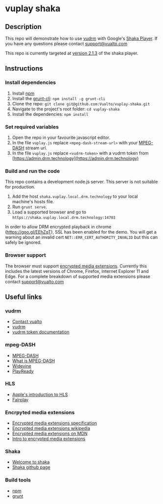 ﻿# vuplay shaka

## Description

This repo will demonstrate how to use [vudrm](http://vudrm.vualto.com/) with Google's [Shaka Player](https://shaka-player-demo.appspot.com/docs/api/tutorial-welcome.html).
If you have any questions please contact support@vualto.com

This repo is currently targeted at [version 2.1.3](https://github.com/google/shaka-player/releases/tag/v2.1.3) of the shaka player.

## Instructions

### Install dependencies

1. Install [npm](https://www.npmjs.com/)
2. Install the [grunt-cli](https://www.npmjs.com/package/grunt-cli): `npm install -g grunt-cli`
3. Clone the repo: `git clone git@github.com:Vualto/vuplay-shaka.git`
4. Navigate to the project's root folder: `cd vuplay-shaka`
5. Install the dependencies: `npm install`

### Set required variables

1. Open the repo in your favourite javascript editor.
2. In the file `vuplay.js` replace `<mpeg-dash-stream-url>` with your [MPEG-DASH](https://en.wikipedia.org/wiki/Dynamic_Adaptive_Streaming_over_HTTP) stream url.
3. In the file `vuplay.js` replace `<vudrm-token>` with a vudrm token from [https://admin.drm.technology](https://admin.drm.technology)

### Build and run the code

This repo contains a development node.js server. This server is not suitable for production.

1. Add the host `shaka.vuplay.local.drm.technology` to your local machine's hosts file.
2. Run `grunt serve`.
3. Load a supported browser and go to `https://shaka.vuplay.local.drm.technology:14703`

In order to allow DRM encrypted playback in chrome (https://goo.gl/EEhZqT), SSL has been enabled for the demo. You will get a warning about an invalid cert `NET::ERR_CERT_AUTHORITY_INVALID` but this can safely be ignored.

### Browser support

The browser must support [encrypted media extensions](https://www.w3.org/TR/2016/CR-encrypted-media-20160705/).
Currently this includes the latest versions of Chrome, Firefox, Internet Explorer 11 and Edge.
For a complete breakdown of supported media extensions please contact support@vualto.com

## Useful links

### vudrm

- [Contact vualto](http://www.vualto.com/contact-us/)
- [vudrm](http://vudrm.vualto.com/)
- [vudrm token documentation](http://readme.drm.technology/vudrm/VuDrmTokenIntegration/)

### mpeg-DASH

- [MPEG-DASH](https://en.wikipedia.org/wiki/Dynamic_Adaptive_Streaming_over_HTTP)
- [What is MPEG-DASH](http://www.streamingmedia.com/Articles/Editorial/What-Is-.../What-is-MPEG-DASH-79041.aspx)
- [Widevine](http://www.widevine.com/)
- [PlayReady](https://www.microsoft.com/playready/)

### HLS

- [Apple's introduction to HLS](https://developer.apple.com/streaming/)
- [Fairplay](https://developer.apple.com/streaming/fps/)

### Encrpyted media extensions

- [Encrypted media extensions specification](https://www.w3.org/TR/2016/CR-encrypted-media-20160705/)
- [Encrypted media extensions wikipedia](https://en.wikipedia.org/wiki/Encrypted_Media_Extensions)
- [Encrypted media extensions on MDN](https://developer.mozilla.org/en-US/docs/Web/API/Encrypted_Media_Extensions_API)
- [Intro to encrypted media extensions](https://www.html5rocks.com/en/tutorials/eme/basics/)

### Shaka

- [Welcome to shaka](https://shaka-player-demo.appspot.com/docs/api/tutorial-welcome.html)
- [Shaka github page](https://github.com/google/shaka-player)

### Build tools

- [npm](https://www.npmjs.com/)
- [grunt](http://gruntjs.com/)
